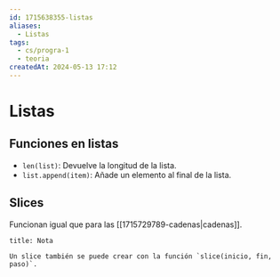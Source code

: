 ```yaml
---
id: 1715638355-listas
aliases:
  - Listas
tags:
  - cs/progra-1
  - teoria
createdAt: 2024-05-13 17:12
---
```


# Listas

## Funciones en listas

- `len(list)`: Devuelve la longitud de la lista.
- `list.append(item)`: Añade un elemento al final de la lista.

## Slices

Funcionan igual que para las [[1715729789-cadenas|cadenas]].

```ad-note
title: Nota

Un slice también se puede crear con la función `slice(inicio, fin, paso)`.

```
